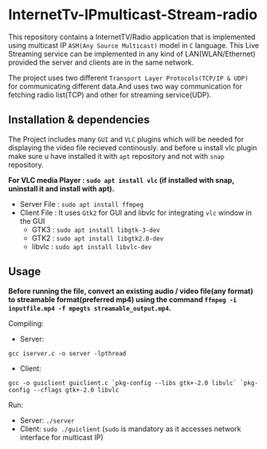 # InternetTv-IPmulticast-Stream-radio

This repository contains a InternetTV/Radio application that is implemented using multicast IP `ASM(Any Source Multicast)` model in `C` language.
This Live Streaming service can be implemented in any kind of LAN(WLAN/Ethernet) provided the server and clients are in the same network.

The project uses two different `Transport Layer Protocols(TCP/IP & UDP)` for communicating different data.And uses two
way communication for fetching radio list(TCP) and other for streaming service(UDP).

## Installation & dependencies

The Project includes many `GUI` and `VLC` plugins which will be needed for displaying the video file recieved continously.
and before u install vlc plugin make sure u have installed it with `apt` repository and not with `snap` repository.

**For VLC media Player : `sudo apt install vlc` (if installed with snap, uninstall it and install with apt).**

- Server File : `sudo apt install ffmpeg`
- Client File : It uses `Gtk2` for GUI and libvlc for integrating `vlc` window in the GUI
   - GTK3 : `sudo apt install libgtk-3-dev`
   - GTK2 : `sudo apt install libgtk2.0-dev`
   - libvlc : `sudo apt install libvlc-dev`

## Usage
**Before running the file, convert an existing audio / video file(any format) to streamable format(preferred mp4) using the command `ffmpeg -i inputfile.mp4 -f mpegts streamable_output.mp4`.**

Compiling:
- Server: 

`gcc iserver.c -o server -lpthread`
- Client:

``gcc -o guiclient guiclient.c `pkg-config --libs gtk+-2.0 libvlc` `pkg-config --cflags gtk+-2.0 libvlc``

Run:
- Server: ```./server```
- Client: ```sudo ./guiclient```
(`sudo` is mandatory as it accesses network interface for multicast IP)
